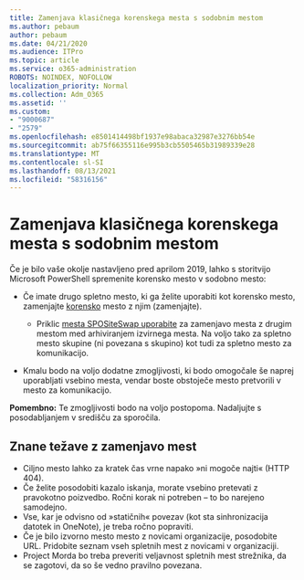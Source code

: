 ```yaml
---
title: Zamenjava klasičnega korenskega mesta s sodobnim mestom
ms.author: pebaum
author: pebaum
ms.date: 04/21/2020
ms.audience: ITPro
ms.topic: article
ms.service: o365-administration
ROBOTS: NOINDEX, NOFOLLOW
localization_priority: Normal
ms.collection: Adm_O365
ms.assetid: ''
ms.custom:
- "9000687"
- "2579"
ms.openlocfilehash: e8501414498bf1937e98abaca32987e3276bb54e
ms.sourcegitcommit: ab75f66355116e995b3cb5505465b31989339e28
ms.translationtype: MT
ms.contentlocale: sl-SI
ms.lasthandoff: 08/13/2021
ms.locfileid: "58316156"
---
```

# <a name="swap-your-classic-root-site-with-a-modern-site"></a>Zamenjava klasičnega korenskega mesta s sodobnim mestom

Če je bilo vaše okolje nastavljeno pred aprilom 2019, lahko s storitvijo Microsoft PowerShell spremenite korensko mesto v sodobno mesto:

- Če imate drugo spletno mesto, ki ga želite uporabiti kot korensko mesto, zamenjajte [korensko](https://docs.microsoft.com/sharepoint/modern-root-site) mesto z njim (zamenjajte). 
    - Priklic [mesta SPOSiteSwap uporabite](https://docs.microsoft.com/powershell/module/sharepoint-online/invoke-spositeswap?view=sharepoint-ps) za zamenjavo mesta z drugim mestom med arhiviranjem izvirnega mesta. Na voljo tako za spletno mesto skupine (ni povezana s skupino) kot tudi za spletno mesto za komunikacijo. 

- Kmalu bodo na voljo dodatne zmogljivosti, ki bodo omogočale še naprej uporabljati vsebino mesta, vendar boste obstoječe mesto pretvorili v mesto za komunikacijo. 

**Pomembno:** Te zmogljivosti bodo na voljo postopoma. Nadaljujte s posodabljanjem v središču za sporočila. 

## <a name="known-issues-with-swapping-sites"></a>Znane težave z zamenjavo mest

- Ciljno mesto lahko za kratek čas vrne napako »ni mogoče najti« (HTTP 404).
- Če želite posodobiti kazalo iskanja, morate vsebino pretevati z pravokotno poizvedbo. Ročni korak ni potreben – to bo narejeno samodejno.
- Vse, kar je odvisno od »statičnih« povezav (kot sta sinhronizacija datotek in OneNote), je treba ročno popraviti.
- Če je bilo izvorno mesto mesto z novicami organizacije, posodobite URL. Pridobite seznam vseh spletnih mest z novicami v organizaciji.
- Project Morda bo treba preveriti veljavnost spletnih mest strežnika, da se zagotovi, da so še vedno pravilno povezana.
